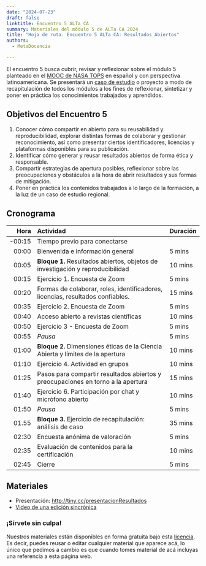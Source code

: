 ```yaml
---
date: "2024-07-23"
draft: false
linktitle: Encuentro 5 ALTa CA
summary: Materiales del módulo 5 de ALTa CA 2024 
title: "Hoja de ruta. Encuentro 5 ALTa CA: Resultados Abiertos"
authors:
  - MetaDocencia

---
```


El encuentro 5 busca cubrir, revisar y reflexionar sobre el módulo 5 planteado en el [MOOC de NASA TOPS](https://github.com/nasa/Transform-to-Open-Science/tree/open-science-101) en español y con perspectiva latinoamericana. Se presentará un [caso de estudio](https://www.metadocencia.org/post/2024/20240715-caso-caa-eph/) o proyecto a modo de recapitulación de todos los módulos a los fines de reflexionar, sintetizar y poner en práctica los conocimientos trabajados y aprendidos. 


## Objetivos del Encuentro 5
1. Conocer cómo compartir en abierto para su reusabilidad y reproducibilidad, explorar distintas formas de colaborar y gestionar reconocimiento, así como presentar ciertos identificadores, licencias y plataformas disponibles para su publicación.
2. Identificar cómo generar y reusar resultados abiertos de forma ética y responsable.
3. Compartir estrategias de apertura posibles, reflexionar sobre las preocupaciones y obstáculos a la hora de abrir resultados y sus formas de mitigación.
4. Poner en práctica los contenidos trabajados a lo largo de la formación, a la luz de un caso de estudio regional. 
 

## Cronograma
|  Hora | Actividad | Duración |
| ---:  | :----------- | :----------- |
|-00:15 | Tiempo previo para conectarse | 
|00:00 | Bienvenida e información general | 5 mins |
|00:05 | **Bloque 1.** Resultados abiertos, objetos de investigación y reproducibilidad | 10 mins |
|00:15 | Ejercicio 1. Encuesta de Zoom | 5 mins |
|00:20 | Formas de colaborar, roles, identificadores, licencias, resultados confiables. | 15 mins |
|00:35 | Ejercicio 2. Encuesta de Zoom | 5 mins |
|00:40 | Acceso abierto a revistas científicas  | 10 mins |
|00:50 | Ejercicio 3 - Encuesta de Zoom | 5 mins |
|00:55 | *Pausa* | 5 mins |
|01:00 | **Bloque 2.** Dimensiones éticas de la Ciencia Abierta y límites de la apertura | 10 mins |
|01:10 | Ejercicio 4. Actividad en grupos | 10 mins |
|01:25 | Pasos para compartir resultados abiertos y preocupaciones en torno a la apertura | 15 mins |
|01:40 | Ejercicio 6. Participación por chat y micrófono abierto | 10 mins |
|01:50 | *Pausa* | 5 mins |
|01.55 | **Bloque 3.** Ejercicio de recapitulación: análisis de caso | 35 mins |
|02:30 | Encuesta anónima de valoración | 5 mins |
|02:35 | Evaluación de contenidos para la certificación | 10 mins |
|02:45 | Cierre | 5 mins |

## Materiales

- Presentación: http://tiny.cc/presentacionResultados
- [Video de una edición sincrónica](https://us02web.zoom.us/rec/play/nxsYDO2Go4Ay2TWfPoWvZddfdY40ZEDC0mTKS1Bz_BOIXB_FW-QUM1d9s3th_2Sye3Cj7AFaO2POdQ.gDYjGdZwCStmGyGv?canPlayFromShare=true&from=my_recording&continueMode=true&componentName=rec-play&originRequestUrl=https%3A%2F%2Fus02web.zoom.us%2Frec%2Fshare%2FaFg44g0-qEUQvv-s4pHwY5qHNqjfJqtjVqp77ULYh88DS_7gGlObIEKNH1bU-Ofh.qpVJbnBzHxdlAoof)
  
### ¡Sírvete sin culpa!
Nuestros materiales están disponibles en forma gratuita bajo esta [licencia](https://creativecommons.org/licenses/by/4.0/deed.es). Es decir, puedes reusar o editar cualquier material que aparece acá, lo único que pedimos a cambio es que cuando tomes material de acá incluyas una referencia a esta página web.
